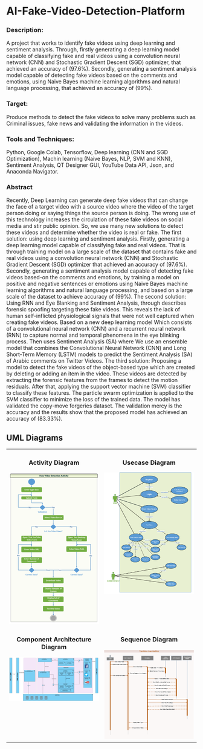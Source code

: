 # AI-Fake-Video-Detection-Platform
### Description:
A project that works to identify fake videos using deep learning and sentiment analysis. Through, firstly generating a deep learning model capable of classifying fake and real videos using a convolution neural network (CNN) and Stochastic Gradient Descent (SGD) optimizer, that achieved an accuracy of (97.6%). Secondly, generating a sentiment analysis model capable of detecting fake videos based on the comments and emotions, using Naive Bayes machine learning algorithms and natural language processing, that achieved an accuracy of (99%).
### Target:
Produce methods to detect the fake videos to solve many problems such as Criminal issues, fake news and validating the information in the videos.
### Tools and Techniques:
Python, Google Colab, Tensorflow, Deep learning (CNN and SGD Optimization), Machin learning (Naive Bayes, NLP, SVM and KNN), Sentiment Analysis, QT Designer GUI, YouTube Data API, Json, and Anaconda Navigator.
### Abstract
Recently, Deep Learning can generate deep fake videos that can change the face of a target video with a source video where the video of the target person doing or saying things the source person is doing. The wrong use of this technology increases the circulation of these fake videos on social media and stir public opinion. So, we use many new solutions to detect these videos and determine whether the video is real or fake. The first solution: using deep learning and sentiment analysis. Firstly, generating a deep learning model capable of classifying fake and real videos. That is through training model on a large scale of the dataset that contains fake and real videos using a convolution neural network (CNN) and Stochastic Gradient Descent (SGD) optimizer that achieved an accuracy of (97.6%). Secondly, generating a sentiment analysis model capable of detecting fake videos based-on the comments and emotions, by training a model on positive and negative sentences or emotions using Naive Bayes machine learning algorithms and natural language processing, and based on a large scale of the dataset to achieve accuracy of (99%). The second solution: Using RNN and Eye Blanking and Sentiment Analysis, through describes forensic spoofing targeting these fake videos. This reveals the lack of human self-inflicted physiological signals that were not well captured when creating fake videos. Based on a new deep learning model Which consists of a convolutional neural network (CNN) and a recurrent neural network (RNN) to capture normal and temporal phenomena in the eye blinking process. Then uses Sentiment Analysis (SA) where We use an ensemble model that combines the Convolutional Neural Network (CNN) and Long Short-Term Memory (LSTM) models to predict the Sentiment Analysis (SA) of Arabic comments on Twitter Videos. The third solution: Proposing a model to detect the fake videos of the object-based type which are created by deleting or adding an item in the video. These videos are detected by extracting the forensic features from the frames to detect the motion residuals. After that, applying the support vector machine (SVM) classifier to classify these features. The particle swarm optimization is applied to the SVM classifier to minimize the loss of the trained data. The model has validated the copy-move forgeries dataset. The validation mercy is the accuracy and the results show that the proposed model has achieved an accuracy of (83.33%).
## UML Diagrams

<table style="border: none">
  <tr>
    <td width="50%" valign="top"> 
        <h3 style="text-align:center" > Activity Diagram</h3>
        <img src="https://github.com/SayedAbdo-99/AI-Fake-Video-Detection-Platform/blob/main/activity%20diagram.png" alt="c" >
    </td>
    <td width="50%" valign="top"> 
        <h3 style="text-align:center" > Usecase Diagram </h3>
        <img src="https://github.com/SayedAbdo-99/AI-Fake-Video-Detection-Platform/blob/main/usecase%20diagram.png" alt="c" >
    </td>
  </tr>
 
  <tr>
    <td width="50%" valign="top"> 
        <h3 style="text-align:center" > Component Architecture Diagram</h3>
        <img src="https://github.com/SayedAbdo-99/AI-Fake-Video-Detection-Platform/blob/main/component%20architecture%20diagram.jpg" alt="c" >
    </td>
    <td width="50%" valign="top"> 
        <h3 style="text-align:center" > Sequence Diagram </h3>
        <img src="https://github.com/SayedAbdo-99/AI-Fake-Video-Detection-Platform/blob/main/sequence%20diagram.png" alt="c" >
    </td>
  </tr>
</table>